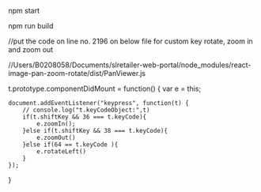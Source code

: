 npm start

npm run build


//put the code on line no. 2196 on below file for custom key rotate, zoom in and zoom out

//Users/B0208058/Documents/slretailer-web-portal/node_modules/react-image-pan-zoom-rotate/dist/PanViewer.js

t.prototype.componentDidMount = function() {
    var e = this;
    
    document.addEventListener("keypress", function(t) {
        // console.log("t.keyCodeObject:",t)
        if(t.shiftKey && 36 === t.keyCode){
            e.zoomIn();
        }else if(t.shiftKey && 38 === t.keyCode){
            e.zoomOut()
        }else if(64 == t.keyCode ){
            e.rotateLeft()
        }
    });
}